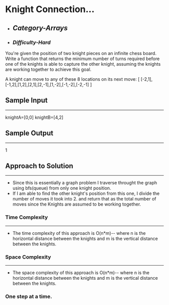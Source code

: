 # Knight Connection...

- ## **_Category-Arrays_**
- ### **_Difficulty-Hard_**

You're given the position of two knight pieces on an infinite chess board. Write a function that returns the minimum number of turns required before one of the knights is able to capture the other knight, assuming the knights are working together to achieve this goal.

A knight can move to any of these 8 locations on its next move:
[
[-2,1],[-1,2],[1,2],[2,1],[2,-1],[1,-2],[-1,-2],[-2,-1]
]

## Sample Input

---

knightA=[0,0]
knightB=[4,2]

## Sample Output

---

1

## Approach to Solution

---

- Since this is essentially a graph problem I traverse throught the graph using bfs(queue) from only one knight position.
- If I am able to find the other knight's position from this one, I divide the number of moves it took into 2. and return that as the total number of moves since the Knights are assumed to be working together.

### Time Complexity

---

- The time complexity of this approach is O(n\*m)-- where n is the horizontal distance between the knights and m is the vertical distance between the knights.

### Space Complexity

---

- The space complexity of this approach is O(n\*m)-- where n is the horizontal distance between the knights and m is the vertical distance between the knights.

### One step at a time.
